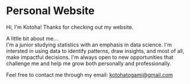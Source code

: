 # Personal Website
Hi, I'm Kotoha! Thanks for checking out my website.

A little bit about me...  
I'm a junior studying statistics with an emphasis in data science. I'm intersted in using data to identify patterns, draw insights, and most of all, make impactful decisions. I'm always open to new opportunities that challenge me and help me grow both personally and professionally.

Feel free to contact me through my email: kotohatogami@gmail.com
